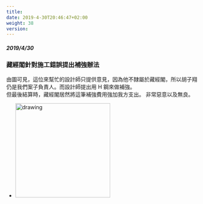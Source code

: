 ```yaml
---
title: 
date: 2019-4-30T20:46:47+02:00
weight: 38
version: 
---
```


##### 2019/4/30 
### 藏經閣針對施工錯誤提出補強辦法

由圖可見，這位來幫忙的設計師只提供意見，因為他不隸屬於藏經閣，所以胡子翔仍是我們案子負責人。而設計師提出用 H 鋼來做補強。  
但最後結算時，藏經閣居然將這筆補強費用強加我方支出。 非常惡意以及無良。
- <img src="experimental/image/4-30.jpg" alt="drawing" width="250"/> 
